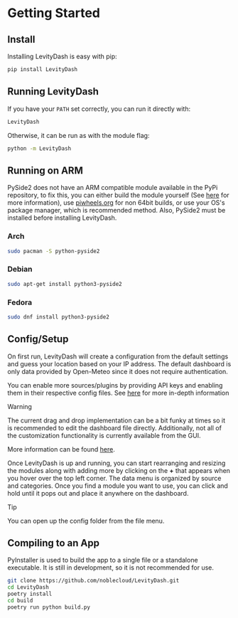 # Getting Started

## Install  <!-- {docsify-ignore} -->

Installing LevityDash is easy with pip:

```bash
pip install LevityDash
```

## Running LevityDash  <!-- {docsify-ignore} -->

If you have your `PATH` set correctly, you can run it directly with:

```bash
LevityDash
```

Otherwise, it can be run as with the module flag:

```bash
python -m LevityDash
```

## Running on ARM  <!-- {docsify-ignore} -->

PySide2 does not have an ARM compatible module available in the PyPi repository, to fix this, you can either build the module yourself (See [here](https://github.com/piwheels/packages/issues/4#issuecomment-772058821) for more information),
use [piwheels.org](https://piwheels.org/) for non 64bit builds, or use your OS's package manager, which is recommended method. Also,
PySide2 must be installed before installing LevityDash.

<!-- tabs:start -->

### **Arch**

```bash
sudo pacman -S python-pyside2
```

### **Debian**

```bash
sudo apt-get install python3-pyside2
```

### **Fedora**

```bash
sudo dnf install python3-pyside2
```

<!-- tabs:end -->

## Config/Setup  <!-- {docsify-ignore} -->

On first run, LevityDash will create a configuration from the default settings and guess your location based on your IP address.
The default dashboard is only data provided by Open-Meteo since it does not require authentication.

You can enable more sources/plugins by providing API keys and enabling them in their respective config files. See [here](/plugin_config.md) for more in-depth information

> [!WARNING]
> The current drag and drop implementation can be a bit funky at times so it is recommended to edit the dashboard file directly. Additionally, not all of the customization functionality is currently available from the GUI.
>
>More information can be found [here](/dashboard.md).

Once LevityDash is up and running, you can start rearranging and resizing the modules along with adding more by clicking on the **+** that appears when you hover over
the top left corner.
The data menu is organized by source and categories.
Once you find a module you want to use, you can click and hold until it pops out and place it anywhere on the dashboard.



> [!TIP]
> You can open up the config folder from the file menu.

## Compiling to an App  <!-- {docsify-ignore} -->

PyInstaller is used to build the app to a single file or a standalone executable. It is still in development, so it is not recommended for use.

```bash
git clone https://github.com/noblecloud/LevityDash.git
cd LevityDash
poetry install
cd build
poetry run python build.py
```
